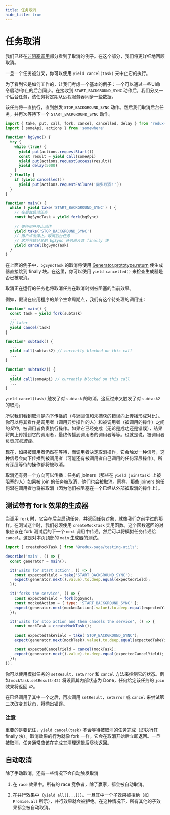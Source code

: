 ```yaml
---
title: 任务取消
hide_title: true
---
```


# 任务取消

我们已经在[非阻塞调用](NonBlockingCalls.md)部分看到了取消的例子。在这个部分，我们将更详细地回顾取消。

一旦一个任务被分叉，你可以使用 `yield cancel(task)` 来中止它的执行。

为了看到它是如何工作的，让我们考虑一个基本的例子：一个可以通过一些UI命令启动/停止的后台同步。在接收到 `START_BACKGROUND_SYNC` 动作后，我们分叉一个后台任务，该任务将定期从远程服务器同步一些数据。

该任务将一直执行，直到触发 `STOP_BACKGROUND_SYNC` 动作。然后我们取消后台任务，并再次等待下一个 `START_BACKGROUND_SYNC` 动作。

```javascript
import { take, put, call, fork, cancel, cancelled, delay } from 'redux-saga/effects'
import { someApi, actions } from 'somewhere'

function* bgSync() {
  try {
    while (true) {
      yield put(actions.requestStart())
      const result = yield call(someApi)
      yield put(actions.requestSuccess(result))
      yield delay(5000)
    }
  } finally {
    if (yield cancelled())
      yield put(actions.requestFailure('同步取消！'))
  }
}

function* main() {
  while ( yield take('START_BACKGROUND_SYNC') ) {
    // 在后台启动任务
    const bgSyncTask = yield fork(bgSync)

    // 等待用户停止动作
    yield take('STOP_BACKGROUND_SYNC')
    // 用户点击停止。取消后台任务
    // 这将导致分叉的 bgSync 任务跳入其 finally 块
    yield cancel(bgSyncTask)
  }
}
```

在上面的例子中，`bgSyncTask` 的取消将使用 [Generator.prototype.return](https://developer.mozilla.org/en-US/docs/Web/JavaScript/Reference/Global_Objects/Generator/return) 使生成器直接跳到 finally 块。在这里，你可以使用 `yield cancelled()` 来检查生成器是否已被取消。

取消正在运行的任务也将取消任务在取消时刻被阻塞的当前效果。

例如，假设在应用程序的某个生命周期点，我们有这个待处理的调用链：

```javascript
function* main() {
  const task = yield fork(subtask)
  ...
  // later
  yield cancel(task)
}

function* subtask() {
  ...
  yield call(subtask2) // currently blocked on this call
  ...
}

function* subtask2() {
  ...
  yield call(someApi) // currently blocked on this call
  ...
}
```

`yield cancel(task)` 触发了对 `subtask` 的取消，这反过来又触发了对 `subtask2` 的取消。

所以我们看到取消是向下传播的（与返回值和未捕获的错误向上传播形成对比）。你可以将其看作是调用者（调用异步操作的人）和被调用者（被调用的操作）之间的*契约*。被调用者负责执行操作。如果它已经完成（无论是成功还是错误），结果将向上传播到它的调用者，最终传播到调用者的调用者等等。也就是说，被调用者负责*完成流程*。

现在，如果被调用者仍然在等待，而调用者决定取消操作，它会触发一种信号，这种信号会向下传播到被调用者（可能还有被调用者自己调用的任何深层操作）。所有深层等待的操作都将被取消。

取消还有另一个方向可以传播：任务的 joiners（那些在 `yield join(task)` 上被阻塞的人）如果被 join 的任务被取消，他们也会被取消。同样，那些 joiners 的任何潜在调用者也将被取消（因为他们被阻塞在一个已经从外部被取消的操作上）。

## 测试带有 fork 效果的生成器

当调用 `fork` 时，它会在后台启动任务，并返回任务对象，就像我们之前学过的那样。在测试这个时，我们必须使用 `createMockTask` 实用函数。这个函数返回的对象应该在 fork 测试后的下一个 `next` 调用中传递。然后可以将模拟任务传递给 `cancel`。这是对本页顶部的 `main` 生成器的测试。

```javascript
import { createMockTask } from '@redux-saga/testing-utils';

describe('main', () => {
  const generator = main();

  it('waits for start action', () => {
    const expectedYield = take('START_BACKGROUND_SYNC');
    expect(generator.next().value).to.deep.equal(expectedYield);
  });

  it('forks the service', () => {
    const expectedYield = fork(bgSync);
    const mockedAction = { type: 'START_BACKGROUND_SYNC' };
    expect(generator.next(mockedAction).value).to.deep.equal(expectedYield);
  });

  it('waits for stop action and then cancels the service', () => {
    const mockTask = createMockTask();

    const expectedTakeYield = take('STOP_BACKGROUND_SYNC');
    expect(generator.next(mockTask).value).to.deep.equal(expectedTakeYield);

    const expectedCancelYield = cancel(mockTask);
    expect(generator.next().value).to.deep.equal(expectedCancelYield);
  });
});
```

你可以使用模拟任务的 `setResult`，`setError` 和 `cancel` 方法来控制它的状态。例如 `mockTask.setResult(42)` 将设置其内部状态为 Done，任何给定该任务的 `join` 效果将返回 `42`。

在已经调用了其中一个之后，再次调用 `setResult`，`setError` 或 `cancel` 来尝试第二次改变其状态，将抛出错误。

### 注意

重要的是要记住，`yield cancel(task)` 不会等待被取消的任务完成（即执行其 finally 块）。取消效果的行为就像 fork 一样。它会在取消开始后立即返回。一旦被取消，任务通常应该在完成其清理逻辑后尽快返回。

## 自动取消

除了手动取消，还有一些情况下会自动触发取消

1. 在 `race` 效果中。所有的 race 竞争者，除了赢家，都会被自动取消。

2. 在并行效果中（`yield all([...])`）。一旦其中一个子效果被拒绝（如 `Promise.all` 所示），并行效果就会被拒绝。在这种情况下，所有其他的子效果都会被自动取消。
